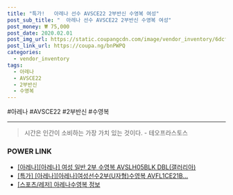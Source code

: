 ```yaml
--- 
title: "특가!   아레나 선수 AVSCE22 2부반신 수영복 여성" 
post_sub_title: "  아레나 선수 AVSCE22 2부반신 수영복 여성" 
post_money: ₩ 75,000 
post_date: 2020.02.01 
post_img_url: https://static.coupangcdn.com/image/vendor_inventory/6dcf/71b8bb478658927787fd48a724df8d0445f19604e58f5d73aee724f710ad.jpg 
post_link_url: https://coupa.ng/bnPWPQ 
categories: 
  - vendor_inventory 
tags: 
  - 아레나 
  - AVSCE22 
  - 2부반신 
  - 수영복 
--- 
```

  #아레나 #AVSCE22 #2부반신 #수영복 
<hr> 

> 시간은 인간이 소비하는 가장 가치 있는 것이다. - 테오프라스토스 


### POWER LINK

* <a href="https://blog.naver.com/fasyy4321/221792049027" target="_blank">[아레나][아레나] 여성 일반 2부 수영복 AVSLH05BLK DBL(갤러리아)</a>
* <a href="https://blog.naver.com/sakai111/221792791554" target="_blank">[특가] [아레나][아레나]여성선수2부(U자형)수영복 AVFL1CE21B...</a>
* <a href="https://blog.naver.com/santokki14/221771384120" target="_blank"> [스포츠/레저] 아레나수영복 정보 </a>
